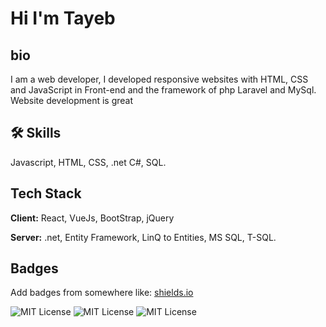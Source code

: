 
# Hi I'm Tayeb

## bio

I am a web developer, I developed responsive websites with HTML, CSS and JavaScript in Front-end and the framework of php Laravel and MySql. Website development is great 
## 🛠 Skills
Javascript, HTML, CSS, .net C#, SQL.


## Tech Stack

**Client:** React, VueJs, BootStrap, jQuery

**Server:** .net, Entity Framework, LinQ to Entities, MS SQL, T-SQL.


## Badges

Add badges from somewhere like: [shields.io](https://shields.io/)


![MIT License](https://img.shields.io/badge/HTML-5-orange)
![MIT License](https://img.shields.io/badge/CSS-3-Blue)
![MIT License](https://img.shields.io/badge/JavaScript--yellow)
